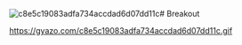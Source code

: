 ![c8e5c19083adfa734accdad6d07dd11c](https://github.com/user-attachments/assets/1caa23ac-f976-48b6-be3d-636140d9fbab)# Breakout
 
https://gyazo.com/c8e5c19083adfa734accdad6d07dd11c.gif
